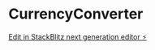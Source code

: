 # CurrencyConverter

[Edit in StackBlitz next generation editor ⚡️](https://stackblitz.com/~/github.com/TravisLau92/CurrencyConverter)